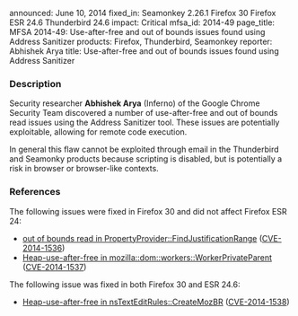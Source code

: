 announced: June 10, 2014
fixed_in: Seamonkey 2.26.1
          Firefox 30
          Firefox ESR 24.6
          Thunderbird 24.6
impact: Critical
mfsa_id: 2014-49
page_title: MFSA 2014-49: Use-after-free and out of bounds issues found using Address Sanitizer
products: Firefox, Thunderbird, Seamonkey
reporter: Abhishek Arya
title: Use-after-free and out of bounds issues found using Address Sanitizer

<h3>Description</h3>

<p>Security researcher <strong>Abhishek Arya</strong> (Inferno) of the Google
Chrome Security Team discovered a number of use-after-free and out of bounds read 
issues using the Address Sanitizer tool. These issues are potentially exploitable, 
allowing for remote code execution. 
</p>

<p class="note">In general this flaw cannot be exploited through email in the
Thunderbird and Seamonky products because scripting is disabled, but is 
potentially a risk in browser or browser-like contexts.</p>

<h3>References</h3>

The following issues were fixed in Firefox 30 and did not affect Firefox ESR 24:

<ul>
  <li><a href="https://bugzilla.mozilla.org/show_bug.cgi?id=989994">
       out of bounds read in PropertyProvider::FindJustificationRange</a> (<a href="http://cve.mitre.org/cgi-bin/cvename.cgi?name=CVE-2014-1536" class="ex-ref">CVE-2014-1536</a>)</li>
  <li><a href="https://bugzilla.mozilla.org/show_bug.cgi?id=999274">
        Heap-use-after-free in mozilla::dom::workers::WorkerPrivateParent</a>
(<a href="http://cve.mitre.org/cgi-bin/cvename.cgi?name=CVE-2014-1537" class="ex-ref">CVE-2014-1537</a>)</li>
</ul>

The following issue was fixed in both Firefox 30 and ESR 24.6:

<ul>
  <li><a href="https://bugzilla.mozilla.org/show_bug.cgi?id=1005584">
       Heap-use-after-free in nsTextEditRules::CreateMozBR</a> (<a href="http://cve.mitre.org/cgi-bin/cvename.cgi?name=CVE-2014-1538" class="ex-ref">CVE-2014-1538</a>)</li>
</ul>



